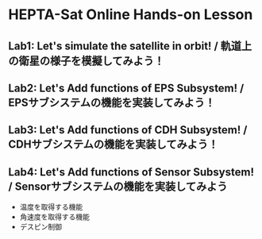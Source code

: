 # HEPTA-Sat Online Hands-on Lesson

## Lab1: Let's simulate the satellite in orbit! / 軌道上の衛星の様子を模擬してみよう！
## Lab2: Let's Add functions of EPS Subsystem! / EPSサブシステムの機能を実装してみよう！
## Lab3: Let's Add functions of CDH Subsystem! / CDHサブシステムの機能を実装してみよう！
## Lab4: Let's Add functions of Sensor Subsystem! / Sensorサブシステムの機能を実装してみよう
  * 温度を取得する機能
  * 角速度を取得する機能
  * デスピン制御